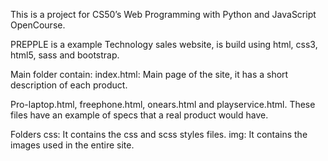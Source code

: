 This is a project for CS50’s Web Programming with Python and JavaScript OpenCourse.

PREPPLE is a example Technology sales website, is build using html, css3, html5, sass and bootstrap.

Main folder contain:
index.html:
Main page of the site, it has a short description of each product.

Pro-laptop.html, freephone.html, onears.html and playservice.html.
These files have an example of specs that a real product would have.

Folders
css:
It contains the css and scss styles files.
img:
It contains the images used in the entire site.
